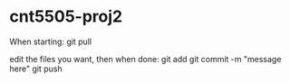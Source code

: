# cnt5505-proj2

When starting:
git pull

edit the files you want, then when done:
git add <editted files>
git commit -m "message here"
git push


